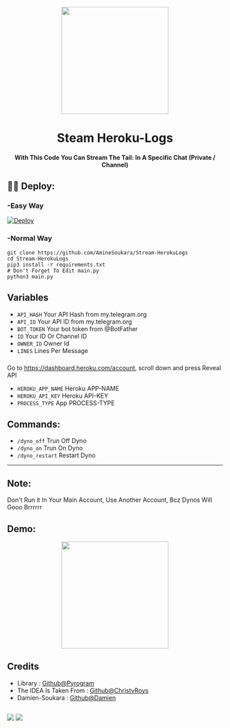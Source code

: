 <p align="center"><a href="#"><img src="https://i.imgur.com/965G4d5.png" width="250"></a></p> 
<h1 align="center"><b>Steam Heroku-Logs </b></h1>
<h4 align="center">With This Code You Can Stream The Tail: In A Specific Chat (Private / Channel)  </h4>

## 👨‍💻 Deploy:
### -Easy Way
[![Deploy](https://www.herokucdn.com/deploy/button.svg)](https://heroku.com/deploy?template=https://github.com/AmineSoukara/Stream-HerokuLogs/tree/main)

### -Normal Way
```python3
git clone https://github.com/AmineSoukara/Stream-HerokuLogs
cd Stream-HerokuLogs
pip3 install -r requirements.txt
# Don't Forget To Edit main.py
python3 main.py
```
## Variables
* `API_HASH` Your API Hash from my.telegram.org
* `API_ID` Your API ID from my.telegram.org
* `BOT_TOKEN` Your bot token from @BotFather
* `ID` Your ID Or Channel ID
* `OWNER_ID` Owner Id
* `LINES` Lines Per Message
###
Go to https://dashboard.heroku.com/account, scroll down and press Reveal API
* `HEROKU_APP_NAME` Heroku APP-NAME
* `HEROKU_API_KEY` Heroku API-KEY
* `PROCESS_TYPE` App PROCESS-TYPE

## Commands: 
* `/dyno_off` Trun Off Dyno 
* `/dyno_on` Trun On Dyno 
* `/dyno_restart` Restart Dyno 
---
## Note:
Don't Run it In Your Main Account, Use Another Account, Bcz Dynos Will Gooo Brrrrrr

## Demo:
<p align="center"><a href="#"><img src="https://i.imgur.com/tZ3aG2K.jpg" width="250"></a></p> 


## Credits
* Library : [Github@Pyrogram](https://github.com/pyrogram/pyrogram)
* The IDEA Is Taken From : [Github@ChristyRoys](https://github.com/odysseusmax/bug-free-broccoli)
* Damien-Soukara : [Github@Damien](https://github.com/AmineSoukara)
## 
<a href="https://t.me/DamienSoukara"><img src="https://img.shields.io/badge/Join-Telegram%20Channel-red.svg?logo=Telegram"></a>
<a href="https://t.me/DamienSupport"><img src="https://img.shields.io/badge/Join-Telegram%20Group-blue.svg?logo=telegram"></a>
